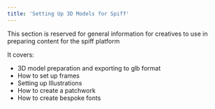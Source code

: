 ```yaml
---
title: 'Setting Up 3D Models for Spiff'
---
```


This section is reserved for general information for creatives to use in preparing content for the spiff platform

It covers: 
- 3D model preparation and exporting to glb format
- How to set up frames 
- Setting up Illustrations 
- How to create a patchwork
- How to create bespoke fonts

